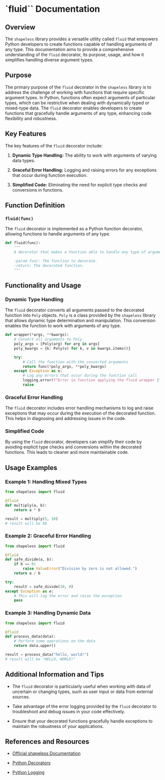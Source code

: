# `fluid`` Documentation

## Overview

The `shapeless` library provides a versatile utility called `fluid` that empowers Python developers to create functions capable of handling arguments of any type. This documentation aims to provide a comprehensive understanding of the `fluid` decorator, its purpose, usage, and how it simplifies handling diverse argument types.

## Purpose

The primary purpose of the `fluid` decorator in the `shapeless` library is to address the challenge of working with functions that require specific argument types. In Python, functions often expect arguments of particular types, which can be restrictive when dealing with dynamically typed or mixed-type data. The `fluid` decorator enables developers to create functions that gracefully handle arguments of any type, enhancing code flexibility and robustness.

## Key Features

The key features of the `fluid` decorator include:

1. **Dynamic Type Handling:** The ability to work with arguments of varying data types.

2. **Graceful Error Handling:** Logging and raising errors for any exceptions that occur during function execution.

3. **Simplified Code:** Eliminating the need for explicit type checks and conversions in functions.

## Function Definition

### `fluid(func)`

The `fluid` decorator is implemented as a Python function decorator, allowing functions to handle arguments of any type.

```python
def fluid(func):
    """
    A decorator that makes a function able to handle any type of arguments.

    :param func: The function to decorate.
    :return: The decorated function.
    """
```

## Functionality and Usage

### Dynamic Type Handling

The `fluid` decorator converts all arguments passed to the decorated function into `Poly` objects. `Poly` is a class provided by the `shapeless` library that allows dynamic type determination and manipulation. This conversion enables the function to work with arguments of any type.

```python
def wrapper(*args, **kwargs):
    # Convert all arguments to Poly
    poly_args = [Poly(arg) for arg in args]
    poly_kwargs = {k: Poly(v) for k, v in kwargs.items()}

    try:
        # Call the function with the converted arguments
        return func(*poly_args, **poly_kwargs)
    except Exception as e:
        # Log any errors that occur during the function call
        logging.error(f"Error in function applying the fluid wrapper {func.__name__}: {e}")
        raise
```

### Graceful Error Handling

The `fluid` decorator includes error handling mechanisms to log and raise exceptions that may occur during the execution of the decorated function. This helps in diagnosing and addressing issues in the code.

### Simplified Code

By using the `fluid` decorator, developers can simplify their code by avoiding explicit type checks and conversions within the decorated functions. This leads to cleaner and more maintainable code.

## Usage Examples

### Example 1: Handling Mixed Types

```python
from shapeless import fluid

@fluid
def multiply(a, b):
    return a * b

result = multiply(5, 10)
# result will be 50
```

### Example 2: Graceful Error Handling

```python
from shapeless import fluid

@fluid
def safe_divide(a, b):
    if b == 0:
        raise ValueError("Division by zero is not allowed.")
    return a / b

try:
    result = safe_divide(10, 0)
except Exception as e:
    # This will log the error and raise the exception
    pass
```

### Example 3: Handling Dynamic Data

```python
from shapeless import fluid

@fluid
def process_data(data):
    # Perform some operations on the data
    return data.upper()

result = process_data("hello, world!")
# result will be "HELLO, WORLD!"
```

## Additional Information and Tips

- The `fluid` decorator is particularly useful when working with data of uncertain or changing types, such as user input or data from external sources.

- Take advantage of the error logging provided by the `fluid` decorator to troubleshoot and debug issues in your code effectively.

- Ensure that your decorated functions gracefully handle exceptions to maintain the robustness of your applications.

## References and Resources

- [Official shapeless Documentation](https://shapeless.readthedocs.io/en/stable/)

- [Python Decorators](https://docs.python.org/3/glossary.html#term-decorator)

- [Python Logging](https://docs.python.org/3/library/logging.html)